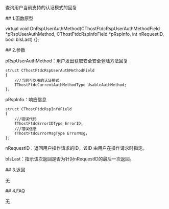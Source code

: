 <p>查询用户当前支持的认证模式的回复</p>
<span class="anchor" id="199e8776-b51f-4e66-815a-29b605384308"></span>
## 1.函数原型
<p>virtual void OnRspUserAuthMethod(CThostFtdcRspUserAuthMethodField *pRspUserAuthMethod, CThostFtdcRspInfoField *pRspInfo, int nRequestID, bool bIsLast) {};</p>
<span class="anchor" id="63fab715-74e2-4824-b330-9f48f56aa358"></span>
## 2.参数
<p>pRspUserAuthMethod：用户发出获取安全安全登陆方法回复</p>
<pre><code>struct CThostFtdcRspUserAuthMethodField
{
    ///当前可以用的认证模式
    TThostFtdcCurrentAuthMethodType UsableAuthMethod;
};
</code></pre>
<p>pRspInfo：响应信息</p>
<pre><code>struct CThostFtdcRspInfoField
{
    ///错误代码
    TThostFtdcErrorIDType ErrorID;
    ///错误信息
    TThostFtdcErrorMsgType ErrorMsg;
};
</code></pre>
<p>nRequestID：返回用户操作请求的ID，该ID 由用户在操作请求时指定。</p>
<p>bIsLast：指示该次返回是否为针对nRequestID的最后一次返回。</p>
<span class="anchor" id="022de781-32e7-47fc-b464-5b016fb10b78"></span>
## 3.返回
<p>无</p>
<span class="anchor" id="9fc387e5-96e8-4df1-a99f-d0ab39085b18"></span>
## 4.FAQ
<p>无</p>
